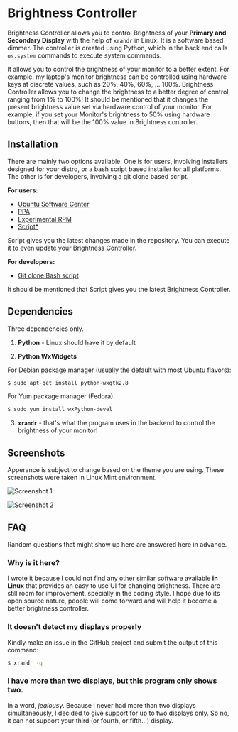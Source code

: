 # Brightness Controller

Brightness Controller allows you to control Brightness of your **Primary and Secondary Display** with the help of `xrandr` in Linux. It is a software based dimmer. The controller is created using Python, which in the back end calls `os.system` commands to execute system commands.

It allows you to control the brightness of your monitor to a better extent. For example, my laptop's monitor brightness can be controlled using hardware keys at discrete values, such as 20%, 40%, 60%, ... 100%. Brightness Controller allows you to change the brightness to a better degree of control, ranging from 1% to 100%! It should be mentioned that it changes the present brightness value set via hardware control of your monitor. For example, if you set your Monitor's brightness to 50% using hardware buttons, then that will be the 100% value in Brightness controller.

## Installation 

There are mainly two options available. One is for users, involving installers designed for your distro, or a bash script based installer for all platforms. The other is for developers, involving a git clone based script.

**For users:**

- [Ubuntu Software Center](https://apps.ubuntu.com/cat/applications/brightness-controller/)
- [PPA](https://launchpad.net/~apandada1/+archive/ubuntu/brightness-controller/)
- [Experimental RPM](https://db.tt/GjUYWFDH)
- [Script*](https://gist.github.com/lordamit/6134441/download)

Script gives you the latest changes made in the repository. You can execute it to even update your Brightness Controller.

**For developers:**

- [Git clone Bash script](https://gist.github.com/ZDroid/d2cfb2c26be2dd1a706c/download)

It should be mentioned that Script gives you the latest Brightness Controller.

## Dependencies

Three dependencies only.

1. **Python** - Linux should have it by default

2. **Python WxWidgets**

For Debian package manager (usually the default with most Ubuntu flavors):
```bash
$ sudo apt-get install python-wxgtk2.8
```
For Yum package manager (Fedora):
```bash
$ sudo yum install wxPython-devel
```
3. **`xrandr`** - that's what the program uses in the backend to control the brightness of your monitor!

## Screenshots

Apperance is subject to change based on the theme you are using. These screenshots were taken in Linux Mint environment.

![Screenshot 1](https://raw.github.com/lordamit/Brightness/master/img/screenshot-1.png)

![Screenshot 2](https://raw.github.com/lordamit/Brightness/master/img/screenshot-2.png)

## FAQ

Random questions that might show up here are answered here in advance.

### Why is it here?

I wrote it because I could not find any other similar software available **in Linux** that provides an easy to use UI for changing brightness. There are still room for improvement, specially in the coding style. I hope due to its open source nature, people will come forward and will help it become a better brightness controller.

### It doesn't detect my displays properly

Kindly make an issue in the GitHub project and submit the output of this command:
```bash
$ xrandr -q
```

### I have more than two displays, but this program only shows two.

In a word, *jealousy*. Because I never had more than two displays simultaneously, I decided to give support for up to two displays only. So no, it can not support your third (or fourth, or fifth...) display.
